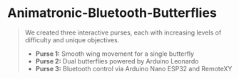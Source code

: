 # Animatronic-Bluetooth-Butterflies
> We created three interactive purses, each with increasing levels of difficulty and unique objectives.
>
> - **Purse 1:** Smooth wing movement for a single butterfly  
> - **Purse 2:** Dual butterflies powered by Arduino Leonardo  
> - **Purse 3:** Bluetooth control via Arduino Nano ESP32 and RemoteXY
